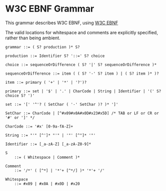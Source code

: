 # W3C EBNF Grammar

This grammar describes W3C EBNF, using [W3C EBNF](https://www.w3.org/TR/REC-xml/#sec-notation)

The valid locations for whitespace and comments are explicitly specified, rather than being ambient.

```ebnf
grammar ::= ( S? production )* S?

production ::= Identifier S? '::=' S? choice

choice ::= sequenceOrDifference ( S? '|' S? sequenceOrDifference )*

sequenceOrDifference ::= item ( ( S? '-' S? item ) | ( S? item )* )?

item ::= primary ( '+' | '*' | '?')?

primary ::= set | '$' | '.' | CharCode | String | Identifier | '(' S? choice S? ')'

set ::= '[' '^'? ( SetChar ( '-' SetChar )? )* ']'

SetChar ::= CharCode | [^#x09#x0A#x0D#x23#x5D] /* TAB or LF or CR or '#' or ']' */

CharCode ::= '#x' [0-9a-fA-Z]+

String ::= "'" [^']* "'" | '"' [^"]* '"'

Identifier ::= [_a-zA-Z] [_a-zA-Z0-9]*

S
    ::= ( Whitespace | Comment )*

Comment
    ::= '/*' ( [^*] | '*'+ [^*/] )* '*'+ '/'

Whitespace
    ::= #x09 | #x0A | #x0D | #x20
```
